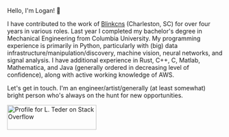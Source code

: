 Hello, I'm Logan! :cowboy_hat_face:

I have contributed to the work of [Blinkcns](https://www.blinkcns.com/) (Charleston, SC) for over four years in various roles. Last year I completed my bachelor's degree in Mechanical Engineering from Columbia University. My programming experience is primarily in Python, particularly with (big) data infrastructure/manipulation/discovery, machine vision, neural networks, and signal analysis. I have additional experience in Rust, C++, C, Matlab, Mathematica, and Java (generally ordered in decreasing level of confidence), along with active working knowledge of AWS. 

Let's get in touch. I'm an engineer/artist/generally (at least somewhat) bright person who's always on the hunt for new opportunities.

<a href="https://stackoverflow.com/users/5379649/l-teder"><img src="https://stackexchange.com/users/flair/7019716.png?theme=dark" width="208" height="58" alt="Profile for L. Teder on Stack Overflow" title="Profile for L. Teder on Stack Overflow"></a>
